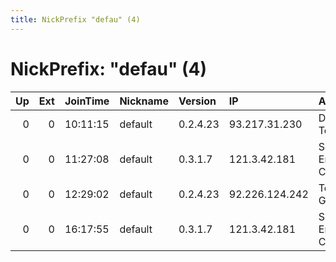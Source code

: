 ```yaml
---
title: NickPrefix "defau" (4)
---
```


# NickPrefix: "defau" (4)

|   Up |   Ext | JoinTime   | Nickname   | Version   | IP             | AS                               | CC   |   ORp |   Dirp | OS      | Contact   |   eFamMembers |
|-----:|------:|:-----------|:-----------|:----------|:---------------|:---------------------------------|:-----|------:|-------:|:--------|:----------|--------------:|
|    0 |     0 | 10:11:15   | default    | 0.2.4.23  | 93.217.31.230  | Deutsche Telekom AG              | de   |   443 |   9030 | Windows | None      |             1 |
|    0 |     0 | 11:27:08   | default    | 0.3.1.7   | 121.3.42.181   | So-net Entertainment Corporation | jp   | 46328 |      0 | Windows | None      |             1 |
|    0 |     0 | 12:29:02   | default    | 0.2.4.23  | 92.226.124.242 | Telefonica Germany               | de   |   443 |   9030 | Windows | None      |             1 |
|    0 |     0 | 16:17:55   | default    | 0.3.1.7   | 121.3.42.181   | So-net Entertainment Corporation | jp   | 46328 |      0 | Windows | None      |             1 |
